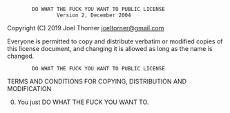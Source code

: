             DO WHAT THE FUCK YOU WANT TO PUBLIC LICENSE
                    Version 2, December 2004

 Copyright (C) 2019 Joel Thorner <joeltorner@gmail.com>

 Everyone is permitted to copy and distribute verbatim or modified
 copies of this license document, and changing it is allowed as long
 as the name is changed.

            DO WHAT THE FUCK YOU WANT TO PUBLIC LICENSE
   TERMS AND CONDITIONS FOR COPYING, DISTRIBUTION AND MODIFICATION

  0. You just DO WHAT THE FUCK YOU WANT TO.